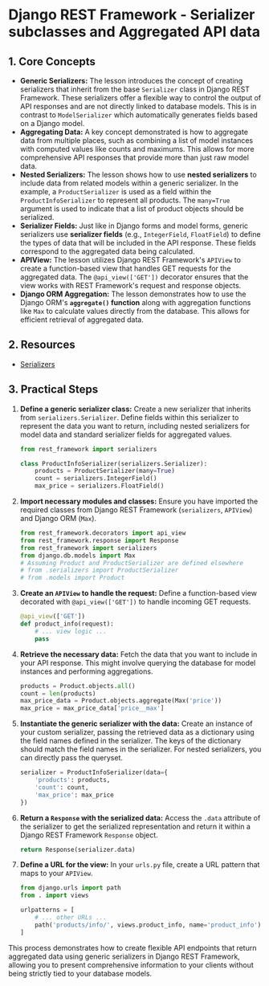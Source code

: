 # Django REST Framework - Serializer subclasses and Aggregated API data

## 1. Core Concepts

- **Generic Serializers:** The lesson introduces the concept of creating serializers that inherit from the base `Serializer` class in Django REST Framework. These serializers offer a flexible way to control the output of API responses and are not directly linked to database models. This is in contrast to `ModelSerializer` which automatically generates fields based on a Django model.
- **Aggregating Data:** A key concept demonstrated is how to aggregate data from multiple places, such as combining a list of model instances with computed values like counts and maximums. This allows for more comprehensive API responses that provide more than just raw model data.
- **Nested Serializers:** The lesson shows how to use **nested serializers** to include data from related models within a generic serializer. In the example, a `ProductSerializer` is used as a field within the `ProductInfoSerializer` to represent all products. The `many=True` argument is used to indicate that a list of product objects should be serialized.
- **Serializer Fields:** Just like in Django forms and model forms, generic serializers use **serializer fields** (e.g., `IntegerField`, `FloatField`) to define the types of data that will be included in the API response. These fields correspond to the aggregated data being calculated.
- **APIView:** The lesson utilizes Django REST Framework's `APIView` to create a function-based view that handles GET requests for the aggregated data. The `@api_view(['GET'])` decorator ensures that the view works with REST Framework's request and response objects.
- **Django ORM Aggregation:** The lesson demonstrates how to use the Django ORM's **`aggregate()` function** along with aggregation functions like `Max` to calculate values directly from the database. This allows for efficient retrieval of aggregated data.

## 2. Resources

- [Serializers](https://www.django-rest-framework.org/api-guide/serializers/)

## 3. Practical Steps

1.  **Define a generic serializer class:** Create a new serializer that inherits from `serializers.Serializer`. Define fields within this serializer to represent the data you want to return, including nested serializers for model data and standard serializer fields for aggregated values.

    ```python
    from rest_framework import serializers

    class ProductInfoSerializer(serializers.Serializer):
        products = ProductSerializer(many=True)
        count = serializers.IntegerField()
        max_price = serializers.FloatField()
    ```

2.  **Import necessary modules and classes:** Ensure you have imported the required classes from Django REST Framework (`serializers`, `APIView`) and Django ORM (`Max`).

    ```python
    from rest_framework.decorators import api_view
    from rest_framework.response import Response
    from rest_framework import serializers
    from django.db.models import Max
    # Assuming Product and ProductSerializer are defined elsewhere
    # from .serializers import ProductSerializer
    # from .models import Product
    ```

3.  **Create an `APIView` to handle the request:** Define a function-based view decorated with `@api_view(['GET'])` to handle incoming GET requests.

    ```python
    @api_view(['GET'])
    def product_info(request):
        # ... view logic ...
        pass
    ```

4.  **Retrieve the necessary data:** Fetch the data that you want to include in your API response. This might involve querying the database for model instances and performing aggregations.

    ```python
    products = Product.objects.all()
    count = len(products)
    max_price_data = Product.objects.aggregate(Max('price'))
    max_price = max_price_data['price__max']
    ```

5.  **Instantiate the generic serializer with the data:** Create an instance of your custom serializer, passing the retrieved data as a dictionary using the field names defined in the serializer. The keys of the dictionary should match the field names in the serializer. For nested serializers, you can directly pass the queryset.

    ```python
    serializer = ProductInfoSerializer(data={
        'products': products,
        'count': count,
        'max_price': max_price
    })
    ```

6.  **Return a `Response` with the serialized data:** Access the `.data` attribute of the serializer to get the serialized representation and return it within a Django REST Framework `Response` object.

    ```python
    return Response(serializer.data)
    ```

7.  **Define a URL for the view:** In your `urls.py` file, create a URL pattern that maps to your `APIView`.

    ```python
    from django.urls import path
    from . import views

    urlpatterns = [
        # ... other URLs ...
        path('products/info/', views.product_info, name='product_info'),
    ]
    ```

This process demonstrates how to create flexible API endpoints that return aggregated data using generic serializers in Django REST Framework, allowing you to present comprehensive information to your clients without being strictly tied to your database models.

